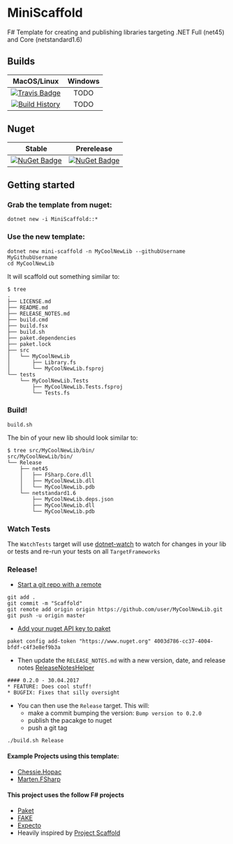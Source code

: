 # MiniScaffold
F# Template for creating and publishing libraries targeting .NET Full (net45) and Core (netstandard1.6)

## Builds

MacOS/Linux | Windows
:---: | :---:
[![Travis Badge](https://travis-ci.org/TheAngryByrd/MiniScaffold.svg?branch=master)](https://travis-ci.org/TheAngryByrd/MiniScaffold) | TODO
[![Build History](https://buildstats.info/travisci/chart/TheAngryByrd/MiniScaffold)](https://travis-ci.org/TheAngryByrd/MiniScaffold/builds) | TODO 


## Nuget 


Stable | Prerelease
:---: | :---:
[![NuGet Badge](https://buildstats.info/nuget/MiniScaffold)](https://www.nuget.org/packages/MiniScaffold/) | [![NuGet Badge](https://buildstats.info/nuget/MiniScaffold?includePreReleases=true)](https://www.nuget.org/packages/MiniScaffold/)






## Getting started

### Grab the template from nuget:

```
dotnet new -i MiniScaffold::*
```

### Use the new template:

```
dotnet new mini-scaffold -n MyCoolNewLib --githubUsername MyGithubUsername 
cd MyCoolNewLib
```

It will scaffold out something similar to:

```
$ tree
.
├── LICENSE.md
├── README.md
├── RELEASE_NOTES.md
├── build.cmd
├── build.fsx
├── build.sh
├── paket.dependencies
├── paket.lock
├── src
│   └── MyCoolNewLib
│       ├── Library.fs
│       └── MyCoolNewLib.fsproj
└── tests
    └── MyCoolNewLib.Tests
        ├── MyCoolNewLib.Tests.fsproj
        └── Tests.fs
```

### Build!

```
build.sh
```

The bin of your new lib should look similar to:

```
$ tree src/MyCoolNewLib/bin/
src/MyCoolNewLib/bin/
└── Release
    ├── net45
    │   ├── FSharp.Core.dll
    │   ├── MyCoolNewLib.dll
    │   └── MyCoolNewLib.pdb
    └── netstandard1.6
        ├── MyCoolNewLib.deps.json
        ├── MyCoolNewLib.dll
        └── MyCoolNewLib.pdb

```

### Watch Tests

The `WatchTests` target will use [dotnet-watch](https://github.com/aspnet/Docs/blob/master/aspnetcore/tutorials/dotnet-watch.md) to watch for changes in your lib or tests and re-run your tests on all `TargetFrameworks`

### Release!
* [Start a git repo with a remote](https://help.github.com/articles/adding-an-existing-project-to-github-using-the-command-line/)

```
git add .
git commit -m "Scaffold"
git remote add origin origin https://github.com/user/MyCoolNewLib.git
git push -u origin master
```

* [Add your nuget API key to paket](https://fsprojects.github.io/Paket/paket-config.html#Adding-a-NuGet-API-key)

```
paket config add-token "https://www.nuget.org" 4003d786-cc37-4004-bfdf-c4f3e8ef9b3a
```


* Then update the `RELEASE_NOTES.md` with a new version, date, and release notes [ReleaseNotesHelper](https://fsharp.github.io/FAKE/apidocs/fake-releasenoteshelper.html)

```
#### 0.2.0 - 30.04.2017
* FEATURE: Does cool stuff!
* BUGFIX: Fixes that silly oversight
```

* You can then use the `Release` target.  This will:
    * make a commit bumping the version:  `Bump version to 0.2.0`
    * publish the pacakge to nuget
    * push a git tag  

```
./build.sh Release
```



#### Example Projects using this template: 
* [Chessie.Hopac](https://github.com/TheAngryByrd/Chessie.Hopac)
* [Marten.FSharp](https://github.com/TheAngryByrd/Marten.FSharp)


#### This project uses the follow F# projects
* [Paket](https://fsprojects.github.io/Paket/)
* [FAKE](https://fsharp.github.io/FAKE/)
* [Expecto](https://github.com/haf/expecto)
* Heavily inspired by [Project Scaffold](https://github.com/fsprojects/ProjectScaffold)